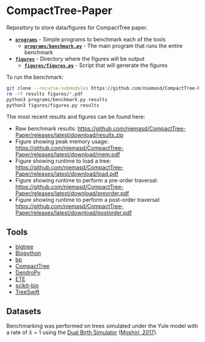 # CompactTree-Paper
Repository to store data/figures for CompactTree paper.

* **[`programs`](programs)** - Simple programs to benchmark each of the tools
    * **[`programs/benchmark.py`](programs/benchmark.py)** - The main program that runs the entire benchmark
* **[`figures`](figures)** - Directory where the figures will be output
    * **[`figures/figures.py`](figures/figures.py)** - Script that will generate the figures

To run the benchmark:

```bash
git clone --recurse-submodules https://github.com/niemasd/CompactTree-Paper.git
rm -rf results figures/*.pdf
python3 programs/benchmark.py results
python3 figures/figures.py results
```

The most recent results and figures can be found here:

* Raw benchmark results: https://github.com/niemasd/CompactTree-Paper/releases/latest/download/results.zip
* Figure showing peak memory usage: https://github.com/niemasd/CompactTree-Paper/releases/latest/download/mem.pdf
* Figure showing runtime to load a tree: https://github.com/niemasd/CompactTree-Paper/releases/latest/download/load.pdf
* Figure showing runtime to perform a pre-order traversal: https://github.com/niemasd/CompactTree-Paper/releases/latest/download/preorder.pdf
* Figure showing runtime to perform a post-order traversal: https://github.com/niemasd/CompactTree-Paper/releases/latest/download/postorder.pdf

## Tools
* [bigtree](https://github.com/kayjan/bigtree)
* [Biopython](https://biopython.org/)
* [bp](https://github.com/biocore/improved-octo-waddle)
* [CompactTree](https://github.com/niemasd/CompactTree)
* [DendroPy](https://github.com/jeetsukumaran/DendroPy)
* [ETE](https://github.com/etetoolkit/ete)
* [scikit-bio](https://scikit.bio/)
* [TreeSwift](https://github.com/niemasd/TreeSwift)

## Datasets
Benchmarking was performed on trees simulated under the Yule model with a rate of *λ* = 1 using the [Dual Birth Simulator](https://github.com/niemasd/Dual-Birth-Simulator) ([Moshiri, 2017](https://doi.org/10.1101/226423)).
